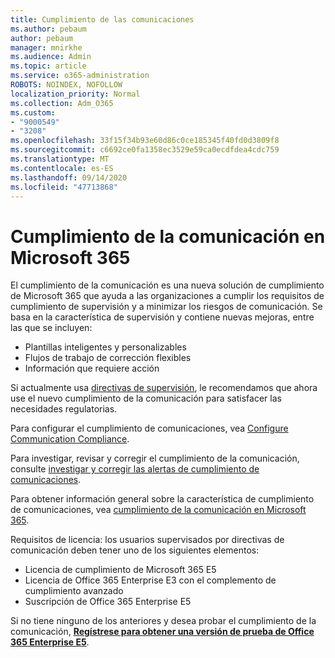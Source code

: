 ```yaml
---
title: Cumplimiento de las comunicaciones
ms.author: pebaum
author: pebaum
manager: mnirkhe
ms.audience: Admin
ms.topic: article
ms.service: o365-administration
ROBOTS: NOINDEX, NOFOLLOW
localization_priority: Normal
ms.collection: Adm_O365
ms.custom:
- "9000549"
- "3208"
ms.openlocfilehash: 33f15f34b93e60d86c0ce185345f40fd0d3809f8
ms.sourcegitcommit: c6692ce0fa1358ec3529e59ca0ecdfdea4cdc759
ms.translationtype: MT
ms.contentlocale: es-ES
ms.lasthandoff: 09/14/2020
ms.locfileid: "47713868"
---
```

# <a name="communication-compliance-in-microsoft-365"></a>Cumplimiento de la comunicación en Microsoft 365

El cumplimiento de la comunicación es una nueva solución de cumplimiento de Microsoft 365 que ayuda a las organizaciones a cumplir los requisitos de cumplimiento de supervisión y a minimizar los riesgos de comunicación. Se basa en la característica de supervisión y contiene nuevas mejoras, entre las que se incluyen:

- Plantillas inteligentes y personalizables
- Flujos de trabajo de corrección flexibles
- Información que requiere acción

Si actualmente usa [directivas de supervisión](https://docs.microsoft.com/microsoft-365/compliance/supervision-policies), le recomendamos que ahora use el nuevo cumplimiento de la comunicación para satisfacer las necesidades regulatorias.

Para configurar el cumplimiento de comunicaciones, vea [Configure Communication Compliance](https://docs.microsoft.com/microsoft-365/compliance/communication-compliance-configure).

Para investigar, revisar y corregir el cumplimiento de la comunicación, consulte [investigar y corregir las alertas de cumplimiento de comunicaciones](https://docs.microsoft.com/microsoft-365/compliance/communication-compliance-investigate-remediate).

Para obtener información general sobre la característica de cumplimiento de comunicaciones, vea [cumplimiento de la comunicación en Microsoft 365](https://docs.microsoft.com/microsoft-365/compliance/communication-compliance).

Requisitos de licencia: los usuarios supervisados por directivas de comunicación deben tener uno de los siguientes elementos:

- Licencia de cumplimiento de Microsoft 365 E5
- Licencia de Office 365 Enterprise E3 con el complemento de cumplimiento avanzado
- Suscripción de Office 365 Enterprise E5

Si no tiene ninguno de los anteriores y desea probar el cumplimiento de la comunicación, **[Regístrese para obtener una versión de prueba de Office 365 Enterprise E5](https://go.microsoft.com/fwlink/p/?LinkID=698279)**.